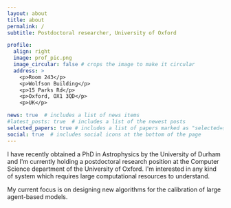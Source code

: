 ```yaml
---
layout: about
title: about
permalink: /
subtitle: Postdoctoral researcher, University of Oxford

profile:
  align: right
  image: prof_pic.png
  image_circular: false # crops the image to make it circular
  address: >
    <p>Room 243</p>
    <p>Wolfson Building</p>
    <p>15 Parks Rd</p>
    <p>Oxford, OX1 3QD</p>
    <p>UK</p>

news: true  # includes a list of news items
#latest_posts: true  # includes a list of the newest posts
selected_papers: true # includes a list of papers marked as "selected={true}"
social: true  # includes social icons at the bottom of the page
---
```


I have recently obtained a PhD in Astrophysics by the University of Durham and I'm currently holding a postdoctoral research position at the Computer Science department of the University of Oxford. I'm interested in any kind of system which requires large computational resources to understand.

My current focus is on designing new algorithms for the calibration of large agent-based models.

